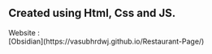 <h2>Created using Html, Css and JS.</h2>
Website : <br>
[Obsidian](https://vasubhrdwj.github.io/Restaurant-Page/)
